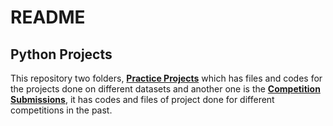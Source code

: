 # README

## Python Projects

This repository two folders, [**Practice Projects**](https://github.com/Bluelord/ML_Projects/blob/1c4ff4d60fe8c5ca4cc4b2411fef2ef353a32d6c/Practice%20Projects/README.md) which has files and codes for the projects done on different datasets and
another one is the [**Competition Submissions**](https://github.com/Bluelord/ML_Projects/blob/4968bc10112bb5ffd1943a3d2f928423e5ab153b/Competition%20Projects/README.md), it has codes and files of project done for different competitions in the past.
